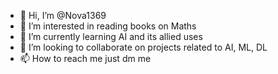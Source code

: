 - 👋 Hi, I’m @Nova1369
- 👀 I’m interested in reading books on Maths
- 🌱 I’m currently learning AI and its allied uses
- 💞️ I’m looking to collaborate on projects related to AI, ML, DL
- 📫 How to reach me just dm me

<!---
Nova1369/Nova1369 is a ✨ special ✨ repository because its `README.md` (this file) appears on your GitHub profile.
You can click the Preview link to take a look at your changes.
--->
